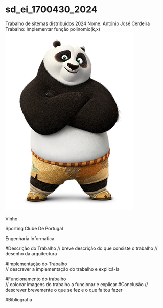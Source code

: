 # sd_ei_1700430_2024
Trabalho de sitemas distribuidos 2024 
Nome: António José Cerdeira 
Trabalho: Implementar função polinomio(k,x)
![panda-kung fu](./Img/Po_icon.webp)

Vinho

Sporting Clube De Portugal   

Engenharia Informatica  

#Descrição do Trabalho
// breve descrição do que consiste o trabalho
// desenho da arquitectura

#Implementação do Trabalho	
  // descrever a implementação do trabalho e explicá-la 

#Funcionamento do trabalho	
// colocar imagens do trabalho a funcionar e explicar
#Conclusão
// descrever brevemente o que se fez e o que faltou fazer

#Bibliografia

